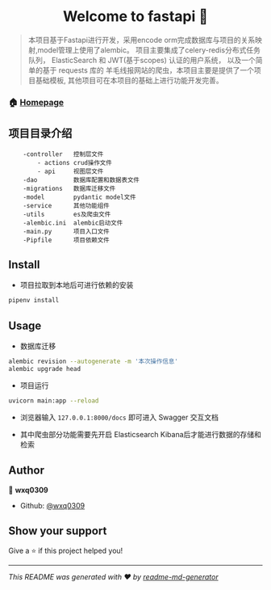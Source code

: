 <h1 align="center">Welcome to fastapi 👋</h1>
<p>
</p>

> 本项目基于Fastapi进行开发，采用encode orm完成数据库与项目的关系映射,model管理上使用了alembic。
项目主要集成了celery-redis分布式任务队列， ElasticSearch 和 JWT(基于scopes) 认证的用户系统，
以及一个简单的基于 requests 库的 羊毛线报网站的爬虫，本项目主要是提供了一个项目基础模板,
其他项目可在本项目的基础上进行功能开发完善。


### 🏠 [Homepage](wxq0309.github.io)

<!-- ### ✨ [Demo](123) -->

## 项目目录介绍
```
    -controller   控制层文件
        - actions crud操作文件
        - api     视图层文件
    -dao          数据库配置和数据表文件
    -migrations   数据库迁移文件
    -model        pydantic model文件
    -service      其他功能组件
    -utils        es及爬虫文件
    -alembic.ini  alembic启动文件
    -main.py      项目入口文件
    -Pipfile      项目依赖文件
```

## Install

* 项目拉取到本地后可进行依赖的安装

```sh
pipenv install 
```

## Usage

* 数据库迁移

```sh
alembic revision --autogenerate -m '本次操作信息'
alembic upgrade head
```

* 项目运行

```sh
uvicorn main:app --reload
```
* 浏览器输入 `127.0.0.1:8000/docs` 即可进入 Swagger 交互文档

* 其中爬虫部分功能需要先开启 Elasticsearch Kibana后才能进行数据的存储和检索

## Author

👤 **wxq0309**

* Github: [@wxq0309](https://github.com/wxq0309)

## Show your support

Give a ⭐️ if this project helped you!

***
_This README was generated with ❤️ by [readme-md-generator](https://github.com/kefranabg/readme-md-generator)_